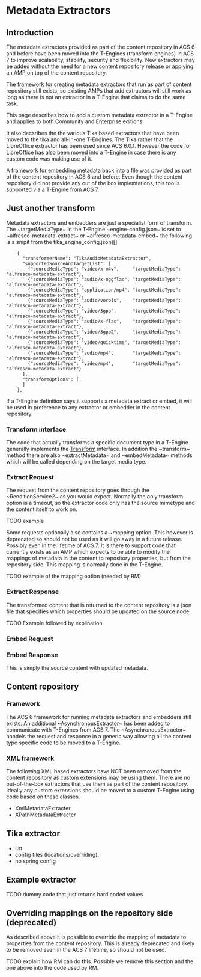 
# Metadata Extractors

## Introduction

The metadata extractors provided as part of the content repository in ACS 6 and before
have been moved into the T-Engines (transform engines) in ACS 7 to improve scalability,
stability, security and flexibility. New extractors may be added without the need for
a new content repository release or applying an AMP on top of the content repository.

The framework for creating metadata extractors that run as part of content repository
still exists, so existing AMPs that add extractors will still work as long as there is
not an extractor in a T-Engine that claims to do the same task.

This page describes how to add a custom metadata extractor in a T-Engine and applies to both
Community and Enterprise editions.

It also decsribes the the various Tika based extractors that have been moved to the tika
and all-in-one T-Engines.
The Tika rather that the LibreOffice extractor has been used since ACS 6.0.1. However the code
for LibreOffice has also been moved into a T-Engine in case there is any custom code was
making use of it.

A framework for embedding metadata back into a file was provided as part of the content
repository in ACS 6 and before. Even though the content repository did not provide any
out of the box implemtations, this too is supported via a T-Engine from ACS 7.

## Just another transform
Metadata extractors and embedders are just a specialist form of transform. The ~targetMediaType~
in the T-Engine ~engine-config.json~ is set to ~alfresco-metadata-extract~ or ~alfresco-metadata-embed~
the following is a snipit from the tika_engine_config.json)[]
~~~
    {
      "transformerName": "TikaAudioMetadataExtractor",
      "supportedSourceAndTargetList": [
        {"sourceMediaType": "video/x-m4v",     "targetMediaType": "alfresco-metadata-extract"},
        {"sourceMediaType": "audio/x-oggflac", "targetMediaType": "alfresco-metadata-extract"},
        {"sourceMediaType": "application/mp4", "targetMediaType": "alfresco-metadata-extract"},
        {"sourceMediaType": "audio/vorbis",    "targetMediaType": "alfresco-metadata-extract"},
        {"sourceMediaType": "video/3gpp",      "targetMediaType": "alfresco-metadata-extract"},
        {"sourceMediaType": "audio/x-flac",    "targetMediaType": "alfresco-metadata-extract"},
        {"sourceMediaType": "video/3gpp2",     "targetMediaType": "alfresco-metadata-extract"},
        {"sourceMediaType": "video/quicktime", "targetMediaType": "alfresco-metadata-extract"},
        {"sourceMediaType": "audio/mp4",       "targetMediaType": "alfresco-metadata-extract"},
        {"sourceMediaType": "video/mp4",       "targetMediaType": "alfresco-metadata-extract"}
      ],
      "transformOptions": [
      ]
    },
~~~

If a T-Engine definition says it supports a metadata extract or embed, it will be used in preference
to any extractor or embedder in the content repository.

### Transform interface
The code that actually transforms a specific document type in a T-Engine generally implements the [Transform](https://github.com/Alfresco/alfresco-transform-core/blob/master/alfresco-transformer-base/src/main/java/org/alfresco/transformer/executors/Transformer.java)
interface. In addition the ~transform~ method there are also ~extractMetadata~ and ~embedMetadata~ methods
which will be called depending on the target media type.

### Extract Request
The request from the content repository goes through the ~RenditionService2~ as you would expect. Normally
the only transform option is a timeout, so the extractor code only has the source mimetype and the content itself
to work on.

TODO example

Some requests optionally also contains a ~~~mapping~~ option. This however is deprecated so should not be used
as it will go away in a future release. Possibly even in the lifetime of ACS 7. It is there to support
code that currently exists as an AMP which expects to be able to modify the mappings of metadata in the
content to repository properties, but from the repository side. This mapping is normally done in the T-Engine.

TODO example of the mapping option (needed by RM)

### Extract Response
The transformed content that is returned to the content repository is a json file that specifies which properties
should be updated on the source node.

TODO Example followed by explination

### Embed Request

### Embed Response
This is simply the source content with updated metadata.

## Content repository

### Framework
The ACS 6 framework for running metadata extractors and embedders still exists. An additional ~AsynchronousExtractor~
has been added to communicate with T-Engines from ACS 7. The ~AsynchronousExtractor~ handels the request and responce
in a generic way allowing all the content type specific code to be moved to a T-Engine.

### XML framework
The following XML based extractors have NOT been removed from the content repository as custom extensions may be
using them. There are no out-of-the-box extractors that use them as part of the content repository. Ideally any
custom extensions should be moved to a custom T-Engine using code based on these classes.
* XmlMetadataExtracter
* XPathMetadataExtracter


## Tika extractor
 - list
 - config files (locations/overriding).
 - no spring config

## Example extractor

TODO dummy code that just returns hard coded values.

## Overriding mappings on the repository side (deprecated)

As described above it is possible to override the mapping of metadata to properties from the content repository.
This is already deprecated and likely to be removed even in the ACS 7 lifetime, so should not be used.

TODO explain how RM can do this. Possible we remove this section and the one above into the code used by RM.